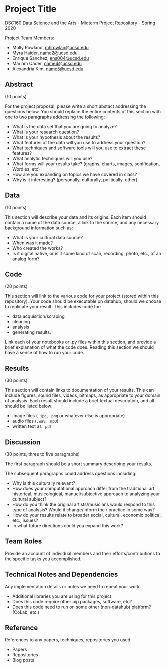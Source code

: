 # Project Title

DSC160 Data Science and the Arts - Midterm Project Repository - Spring 2020

Project Team Members: 
- Molly Rowland, mhrowlan@ucsd.edu
- Myra Haider, name2@ucsd.edu
- Enrique Sanchez, ens004@ucsd.edu
- Mariam Qader, name4@ucsd.edu
- Alexandria Kim, name5@ucsd.edu

## Abstract

(10 points) 

For the project proposal, please write a short abstact addressing the questions below. You should replace the entire contents of this section with one to two paragraphs addressing the following:

- What is the data set that you are going to analyze?
- What is your research question? 
- What is your hypothesis about the results? 
- What features of the data will you use to address your question? 
- What techniques and software tools will you use to extract these features?
- What analytic techniques will you use?
- What forms will your results take? (graphs, charts, images, sonification, Wordles, etc)
- How are you expanding on topics we have covered in class? 
- Why is it interesting? (personally, culturally, politically, other)

## Data

(10 points) 

This section will describe your data and its origins. Each item should contain a name of the data source, a link to the source, and any necessary background information such as:
- What is your cultural data source? 
- When was it made? 
- Who created the works? 
- Is it digital native, or is it some kind of scan, recording, photo, etc., of an analog form? 

## Code

(20 points)

This section will link to the various code for your project (stored within this repository). Your code should be executable on datahub, should we choose to replicate your result. This includes code for: 

- data acquisition/scraping
- cleaning
- analysis
- generating results. 

Link each of your notebooks or .py files within this section, and provide a brief explanation of what the code does. Reading this section we should have a sense of how to run your code.

## Results

(30 points) 

This section will contain links to documentation of your results. This can include figures, sound files, videos, bitmaps, as appropriate to your domain of analysis. Each result should include a brief textual description, and all should be listed below: 

- image files (`.jpg`, `.png` or whatever else is appropriate)
- audio files (`.wav`, `.mp3`)
- written text as `.pdf`

## Discussion

(30 points, three to five paragraphs)

The first paragraph should be a short summary describing your results.

The subsequent paragraphs could address questions including:
- Why is this culturally relevant?
- How does your computational approach differ from the traditional art historical, musicological, manuel/subjective approach to analyzing your cultural subject? 
- How do you think the original artists/musicians would respond to this type of analysis? Would it change/inform their practice in some way?
- How do your results relate to broader social, cultural, economic political, etc., issues? 
- In what future directions could you expand this work?

## Team Roles

Provide an account of individual members and their efforts/contributions to the specific tasks you accomplished.

## Technical Notes and Dependencies

Any implementation details or notes we need to repeat your work. 
- Additional libraries you are using for this project
- Does this code require other pip packages, software, etc?
- Does this code need to run on some other (non-datahub) platform? (CoLab, etc.)

## Reference

References to any papers, techniques, repositories you used:
- Papers
- Repositories
- Blog posts
